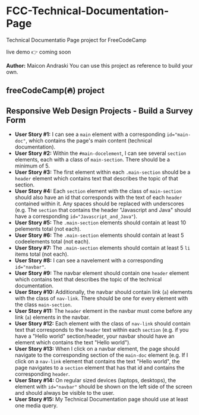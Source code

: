 # FCC-Technical-Documentation-Page

Technical Documentatio Page project for FreeCodeCamp

live demo 👉 coming soon

**Author:** Maicon Andraski
You can use this project as reference to build your own.

freeCodeCamp(🔥) project
----
## Responsive Web Design Projects - Build a Survey Form

* **User Story #1:** I can see a `main` element with a corresponding `id="main-doc"`, which contains the page's main content (technical documentation).
* **User Story #2:** Within the `#main-docelement`, I can see several `section` elements, each with a class of `main-section`. There should be a minimum of 5.
* **User Story #3:** The first element within each `.main-section` should be a `header` element which contains text that describes the topic of that section.
* **User Story #4:** Each `section` element with the class of `main-section` should also have an id that corresponds with the text of each `header` contained within it. Any spaces should be replaced with underscores (e.g. The `section` that contains the header "Javascript and Java" should have a corresponding `id="Javascript_and_Java"`).
* **User Story #5:** The `.main-section` elements should contain at least 10 pelements total (not each).
* **User Story #6:** The `.main-section` elements should contain at least 5 codeelements total (not each).
* **User Story #7:** The `.main-section` elements should contain at least 5 `li` items total (not each).
* **User Story #8:** I can see a navelement with a corresponding `id="navbar"`.
* **User Story #9:** The navbar element should contain one `header` element which contains text that describes the topic of the technical documentation.
* **User Story #10:** Additionally, the navbar should contain link (`a`) elements with the class of `nav-link`. There should be one for every element with the class `main-section`.
* **User Story #11:** The `header` element in the navbar must come before any link (`a`) elements in the navbar.
* **User Story #12:** Each element with the class of `nav-link` should contain text that corresponds to the `header` text within each `section` (e.g. if you have a "Hello world" section/header, your navbar should have an element which contains the text "Hello world").
* **User Story #13:** When I click on a navbar element, the page should navigate to the corresponding section of the `main-doc` element (e.g. If I click on a `nav-link` element that contains the text "Hello world", the page navigates to a `section` element that has that id and contains the corresponding `header`.
* **User Story #14:** On regular sized devices (laptops, desktops), the element with `id="navbar"` should be shown on the left side of the screen and should always be visible to the user.
* **User Story #15:** My Technical Documentation page should use at least one media query.
